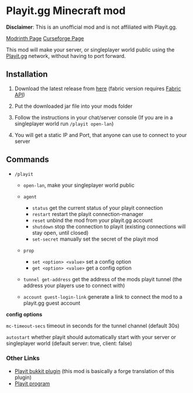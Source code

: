# Playit.gg Minecraft mod

**Disclaimer**: This is an unofficial mod and is not affiliated with Playit.gg.

[Modrinth Page](https://modrinth.com/mod/playit-gg)
[Curseforge Page](https://legacy.curseforge.com/minecraft/mc-mods/playit-gg)

This mod will make your server, or singleplayer world public using the [Playit.gg](https://playit.gg) network, without having to port forward.

## Installation

1. Download the latest release from [here](https://github.com/maxomatic458/playit-forge/releases/latest)
   (fabric version requires [Fabric API](https://www.curseforge.com/minecraft/mc-mods/fabric-api))
2. Put the downloaded jar file into your mods folder

3. Follow the instructions in your chat/server console
   (If you are in a singleplayer world run ``/playit open-lan``)

5. You will get a static IP and Port, that anyone can use to connect to your server

## Commands
- ``/playit``
  - ``open-lan``, make your singleplayer world public
  - ``agent``
    - ``status`` get the current status of your playit connection
    - ``restart`` restart the playit connection-manager
    - ``reset`` unbind the mod from your playit.gg account
    - ``shutdown`` stop the connection to playit (existing connections will stay open, until closed)
    - ``set-secret`` manually set the secret of the playit mod

  - ``prop``
    - ``set <option> <value>`` set a config option
    - ``get <option> <value>`` get a config option
  - ``tunnel get-address`` get the address of the mods playit tunnel (the address your players use to connect with)
  - ``account guest-login-link`` generate a link to connect the mod to a playit.gg guest account

**config options**

``mc-timeout-secs`` timeout in seconds for the tunnel channel (default 30s)

``autostart`` whether playit should automatically start with your server or singleplayer world (default server: true, client: false)

### Other Links
* [Playit bukkit plugin](https://www.spigotmc.org/resources/playit-gg.105566/) (this mod is basically a forge translation of this plugin)
* [Playit program](https://github.com/playit-cloud/playit-agent)

